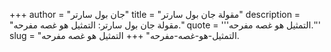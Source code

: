+++
author = "جان بول سارتر"
title = "مقولة جان بول سارتر"
description = "مقولة جان بول سارتر: التمثيل هو غصه مفرحه."
quote = '''التمثيل هو غصه مفرحه.''' 
slug = "التمثيل-هو-غصه-مفرحه"
+++
التمثيل هو غصه مفرحه.
